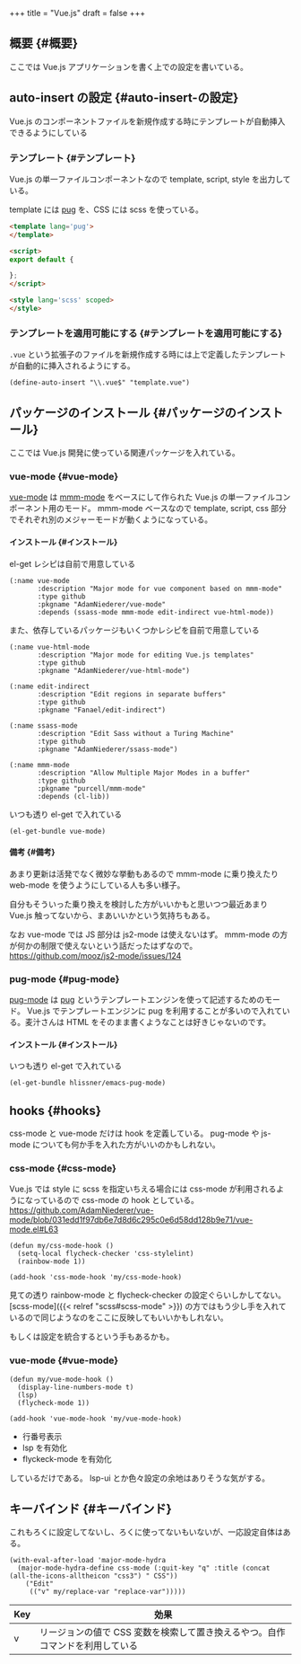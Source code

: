 +++
title = "Vue.js"
draft = false
+++

## 概要 {#概要}

ここでは Vue.js アプリケーションを書く上での設定を書いている。


## auto-insert の設定 {#auto-insert-の設定}

Vue.js のコンポーネントファイルを新規作成する時にテンプレートが自動挿入できるようにしている


### テンプレート {#テンプレート}

Vue.js の単一ファイルコンポーネントなので template, script, style を出力している。

template には [pug](https://pugjs.org/api/getting-started.html) を、CSS には scss を使っている。

```html
<template lang='pug'>
</template>

<script>
export default {

};
</script>

<style lang='scss' scoped>
</style>
```


### テンプレートを適用可能にする {#テンプレートを適用可能にする}

`.vue` という拡張子のファイルを新規作成する時には上で定義したテンプレートが自動的に挿入されるようにする。

```emacs-lisp
(define-auto-insert "\\.vue$" "template.vue")
```


## パッケージのインストール {#パッケージのインストール}

ここでは Vue.js 開発に使っている関連パッケージを入れている。


### vue-mode {#vue-mode}

[vue-mode](https://github.com/AdamNiederer/vue-mode) は [mmm-mode](https://github.com/purcell/mmm-mode) をベースにして作られた Vue.js の単一ファイルコンポーネント用のモード。
mmm-mode ベースなので
template, script, css 部分でそれぞれ別のメジャーモードが動くようになっている。


#### インストール {#インストール}

el-get レシピは自前で用意している

```emacs-lisp
(:name vue-mode
       :description "Major mode for vue component based on mmm-mode"
       :type github
       :pkgname "AdamNiederer/vue-mode"
       :depends (ssass-mode mmm-mode edit-indirect vue-html-mode))
```

また、依存しているパッケージもいくつかレシピを自前で用意している

```emacs-lisp
(:name vue-html-mode
       :description "Major mode for editing Vue.js templates"
       :type github
       :pkgname "AdamNiederer/vue-html-mode")
```

```emacs-lisp
(:name edit-indirect
       :description "Edit regions in separate buffers"
       :type github
       :pkgname "Fanael/edit-indirect")
```

```emacs-lisp
(:name ssass-mode
       :description "Edit Sass without a Turing Machine"
       :type github
       :pkgname "AdamNiederer/ssass-mode")
```

```emacs-lisp
(:name mmm-mode
       :description "Allow Multiple Major Modes in a buffer"
       :type github
       :pkgname "purcell/mmm-mode"
       :depends (cl-lib))
```

いつも透り el-get で入れている

```emacs-lisp
(el-get-bundle vue-mode)
```


#### 備考 {#備考}

あまり更新は活発でなく微妙な挙動もあるので
mmm-mode に乗り換えたり web-mode を使うようにしている人も多い様子。

自分もそういった乗り換えを検討した方がいいかもと思いつつ最近あまり Vue.js 触ってないから、まあいいかという気持ちもある。

なお vue-mode では JS 部分は js2-mode は使えないはず。
mmm-mode の方が何かの制限で使えないという話だったはずなので。
<https://github.com/mooz/js2-mode/issues/124>


### pug-mode {#pug-mode}

[pug-mode](https://github.com/hlissner/emacs-pug-mode) は [pug](https://pugjs.org/api/getting-started.html) というテンプレートエンジンを使って記述するためのモード。
Vue.js でテンプレートエンジンに pug を利用することが多いので入れている。麦汁さんは HTML をそのまま書くようなことは好きじゃないのです。


#### インストール {#インストール}

いつも透り el-get で入れている

```emacs-lisp
(el-get-bundle hlissner/emacs-pug-mode)
```


## hooks {#hooks}

css-mode と vue-mode だけは hook を定義している。
pug-mode や js-mode についても何か手を入れた方がいいのかもしれない。


### css-mode {#css-mode}

Vue.js では style に scss を指定いちえる場合には css-mode が利用されるようになっているので
css-mode の hook としている。
<https://github.com/AdamNiederer/vue-mode/blob/031edd1f97db6e7d8d6c295c0e6d58dd128b9e71/vue-mode.el#L63>

```emacs-lisp
(defun my/css-mode-hook ()
  (setq-local flycheck-checker 'css-stylelint)
  (rainbow-mode 1))

(add-hook 'css-mode-hook 'my/css-mode-hook)
```

見ての透り rainbow-mode と flycheck-checker の設定ぐらいしかしてない。
[scss-mode]({{< relref "scss#scss-mode" >}}) の方ではもう少し手を入れているので同じようなのをここに反映してもいいかもしれない。

もしくは設定を統合するという手もあるかも。


### vue-mode {#vue-mode}

```emacs-lisp
(defun my/vue-mode-hook ()
  (display-line-numbers-mode t)
  (lsp)
  (flycheck-mode 1))

(add-hook 'vue-mode-hook 'my/vue-mode-hook)
```

-   行番号表示
-   lsp を有効化
-   flyckeck-mode を有効化

しているだけである。
lsp-ui とか色々設定の余地はありそうな気がする。


## キーバインド {#キーバインド}

これもろくに設定してないし、ろくに使ってないもいないが、一応設定自体はある。

```emacs-lisp
(with-eval-after-load 'major-mode-hydra
  (major-mode-hydra-define css-mode (:quit-key "q" :title (concat (all-the-icons-alltheicon "css3") " CSS"))
    ("Edit"
     (("v" my/replace-var "replace-var")))))
```

| Key | 効果                                      |
|-----|-----------------------------------------|
| v   | リージョンの値で CSS 変数を検索して置き換えるやつ。自作コマンドを利用している |
